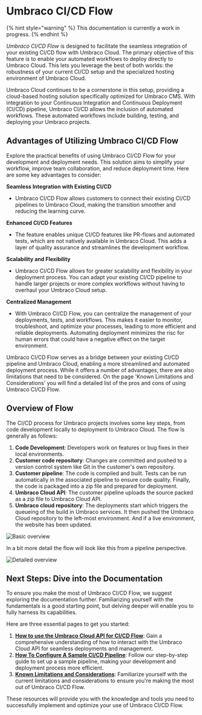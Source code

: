 # Umbraco CI/CD Flow

{% hint style="warning" %}
This documentation is currently a work in progress.
{% endhint %}

_Umbraco CI/CD Flow_ is designed to facilitate the seamless integration of your existing CI/CD flow with Umbraco Cloud. The primary objective of this feature is to enable your automated workflows to deploy directly to Umbraco Cloud. This lets you leverage the best of both worlds: the robustness of your current CI/CD setup and the specialized hosting environment of Umbraco Cloud.

Umbraco Cloud continues to be a cornerstone in this setup, providing a cloud-based hosting solution specifically optimized for Umbraco CMS. With integration to your Continuous Integration and Continuous Deployment (CI/CD) pipeline, Umbraco CI/CD allows the inclusion of automated workflows. These automated workflows include building, testing, and deploying your Umbraco projects.

## Advantages of Utilizing Umbraco CI/CD Flow

Explore the practical benefits of using Umbraco CI/CD Flow for your development and deployment needs. This solution aims to simplify your workflow, improve team collaboration, and reduce deployment time. Here are some key advantages to consider:

**Seamless Integration with Existing CI/CD**

* Umbraco CI/CD Flow allows customers to connect their existing CI/CD pipelines to Umbraco Cloud, making the transition smoother and reducing the learning curve.

**Enhanced CI/CD Features**

* The feature enables unique CI/CD features like PR-flows and automated tests, which are not natively available in Umbraco Cloud. This adds a layer of quality assurance and streamlines the development workflow.

**Scalability and Flexibility**

* Umbraco CI/CD Flow allows for greater scalability and flexibility in your deployment process. You can adapt your existing CI/CD pipeline to handle larger projects or more complex workflows without having to overhaul your Umbraco Cloud setup.

**Centralized Management**

* With Umbraco CI/CD Flow, you can centralize the management of your deployments, tests, and workflows. This makes it easier to monitor, troubleshoot, and optimize your processes, leading to more efficient and reliable deployments. Automating deployment minimizes the risc for human errors that could have a negative effect on the target environment.

Umbraco CI/CD Flow serves as a bridge between your existing CI/CD pipeline and Umbraco Cloud, enabling a more streamlined and automated deployment process. While it offers a number of advantages, there are also limitations that need to be considered. On the page 'Known Limitations and Considerations' you will find a detailed list of the pros and cons of using Umbraco CI/CD Flow.

## Overview of Flow

The CI/CD process for Umbraco projects involves some key steps, from code development locally to deployment to Umbraco Cloud. The flow is generally as follows:

1. **Code Development**: Developers work on features or bug fixes in their local environments.
2. **Customer code repository**: Changes are committed and pushed to a version control system like Git in the customer's own repository.
3. **Customer pipeline**: The code is compiled and built. Tests can be run automatically in the associated pipeline to ensure code quality. Finally, the code is packaged into a zip file and prepared for deployment.
4. **Umbraco Cloud API**: The customer pipeline uploads the source packed as a zip file to Umbraco Cloud API.
5. **Umbraco cloud repository**: The deployments start which triggers the queueing of the build in Umbraco services. It then pushed the Umbraco Cloud repository to the left-most environment. And if a live environment, the website has been updated.

![Basic overview](../../images/NewBasicFlow.png)

In a bit more detail the flow will look like this from a pipeline perspective.

![Detailed overview](../../images/NewAdvancedFlow.png)

## Next Steps: Dive into the Documentation

To ensure you make the most of Umbraco CI/CD Flow, we suggest exploring the documentation further. Familiarizing yourself with the fundamentals is a good starting point, but delving deeper will enable you to fully harness its capabilities.&#x20;

Here are three essential pages to get you started:

1. [**How to use the Umbraco Cloud API for CI/CD Flow**](UmbracoCloudApi.md): Gain a comprehensive understanding of how to interact with the Umbraco Cloud API for seamless deployments and management.
2. [**How To Configure A Sample CI/CD Pipeline**](samplecicdpipeline/): Follow our step-by-step guide to set up a sample pipeline, making your development and deployment process more efficient.
3. [**Known Limitations and Considerations**](KnownLimitationsAndConsiderations.md): Familiarize yourself with the current limitations and considerations to ensure you're making the most out of Umbraco CI/CD Flow.

These resources will provide you with the knowledge and tools you need to successfully implement and optimize your use of Umbraco CI/CD Flow.
